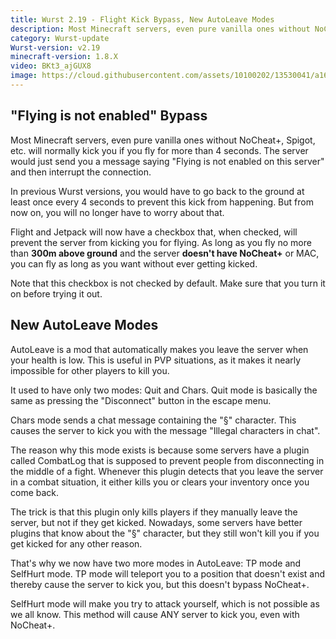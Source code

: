 ```yaml
---
title: Wurst 2.19 - Flight Kick Bypass, New AutoLeave Modes
description: Most Minecraft servers, even pure vanilla ones without NoCheat+, Spigot, etc. will normally kick you if you fly for more than 4 seconds.
category: Wurst-update
Wurst-version: v2.19
minecraft-version: 1.8.X
video: BKt3_ajGUX8
image: https://cloud.githubusercontent.com/assets/10100202/13530041/a1681944-e21f-11e5-8eeb-6bf0358c70ea.jpg
---
```

## "Flying is not enabled" Bypass
Most Minecraft servers, even pure vanilla ones without NoCheat+, Spigot, etc. will normally kick you if you fly for more than 4 seconds. The server would just send you a message saying "Flying is not enabled on this server" and then interrupt the connection.

In previous Wurst versions, you would have to go back to the ground at least once every 4 seconds to prevent this kick from happening. But from now on, you will no longer have to worry about that.

Flight and Jetpack will now have a checkbox that, when checked, will prevent the server from kicking you for flying. As long as you fly no more than **300m above ground** and the server **doesn't have NoCheat+** or MAC, you can fly as long as you want without ever getting kicked.

Note that this checkbox is not checked by default. Make sure that you turn it on before trying it out.

<!--read more-->

## New AutoLeave Modes
AutoLeave is a mod that automatically makes you leave the server when your health is low. This is useful in PVP situations, as it makes it nearly impossible for other players to kill you.

It used to have only two modes: Quit and Chars. Quit mode is basically the same as pressing the "Disconnect" button in the escape menu.

Chars mode sends a chat message containing the "§" character. This causes the server to kick you with the message "Illegal characters in chat".

The reason why this mode exists is because some servers have a plugin called CombatLog that is supposed to prevent people from disconnecting in the middle of a fight. Whenever this plugin detects that you leave the server in a combat situation, it either kills you or clears your inventory once you come back.

The trick is that this plugin only kills players if they manually leave the server, but not if they get kicked. Nowadays, some servers have better plugins that know about the "§" character, but they still won't kill you if you get kicked for any other reason.

That's why we now have two more modes in AutoLeave: TP mode and SelfHurt mode. TP mode will teleport you to a position that doesn't exist and thereby cause the server to kick you, but this doesn't bypass NoCheat+.

SelfHurt mode will make you try to attack yourself, which is not possible as we all know. This method will cause ANY server to kick you, even with NoCheat+.
